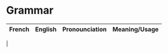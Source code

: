 # Grammar

| French | English | Pronounciation | Meaning/Usage |
| ------ | ------- | -------------- | ------------- |

|
